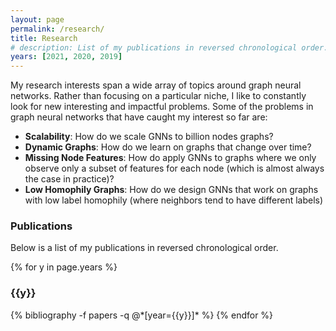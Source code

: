 ```yaml
---
layout: page
permalink: /research/
title: Research
# description: List of my publications in reversed chronological order. 
years: [2021, 2020, 2019]
---
```

My research interests span a wide array of topics around graph neural networks. Rather than focusing on a particular niche, I like to constantly look for new interesting and impactful problems. Some of the problems in graph neural networks that have caught my interest so far are:
- **Scalability**: How do we scale GNNs to billion nodes graphs?
- **Dynamic Graphs**: How do we learn on graphs that change over time? 
- **Missing Node Features**: How do apply GNNs to graphs where we only observe only a subset of features for each node (which is almost always the case in practice)?
- **Low Homophily Graphs**: How do we design GNNs that work on graphs with low label homophily (where neighbors tend to have different labels)

### Publications
Below is a list of my publications in reversed chronological order. 


{% for y in page.years %}
  <h3 class="year">{{y}}</h3>
  {% bibliography -f papers -q @*[year={{y}}]* %}
{% endfor %}
